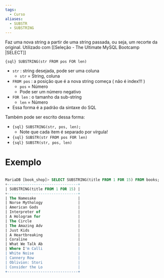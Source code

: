 ```yaml
---
tags:
  - Curso
aliases:
  - SUBSTR
  - SUBSTRING
---
```

Faz uma nova string a partir de uma string passada, ou seja, um recorte da original.
Utilizado com [[Seleção - The Ultimate MySQL Bootcamp |SELECT]]


`{sql} SUBSTRING(str FROM pos FOR len)`
- `str` : string desejada, pode ser uma coluna
	- `str` = String, coluna
- `FROM pos` : a posição que é a nova string começa ( não é index!!! )
	- `pos` = Número
	- Pode ser um número negativo
- `FOR len` : o tamanho da sub-string
	- `len` = Número
- Essa forma é a padrão da sintaxe do SQL


Também pode ser escrito dessa forma: 
- `{sql} SUBSTRING(str, pos, len);` 
	- Note que cada item é separado por vírgula!
- `{sql} SUBSTR(str FROM pos FOR len)`
- `{sql} SUBSTR(str, pos, len)`


# Exemplo

```sql

MariaDB [book_shop]> SELECT SUBSTRING(title FROM 1 FOR 15) FROM books;
+--------------------------------+
| SUBSTRING(title FROM 1 FOR 15) |
+--------------------------------+
| The Namesake                   |
| Norse Mythology                |
| American Gods                  |
| Interpreter of                 |
| A Hologram for                 |
| The Circle                     |
| The Amazing Adv                |
| Just Kids                      |
| A Heartbreaking                |
| Coraline                       |
| What We Talk Ab                |
| Where I'm Calli                |
| White Noise                    |
| Cannery Row                    |
| Oblivion: Stori                |
| Consider the Lo                |
+--------------------------------+
```
